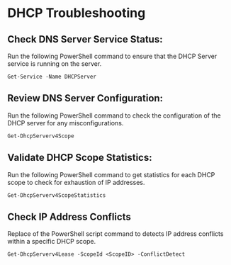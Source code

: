 # DHCP Troubleshooting
## Check DNS Server Service Status:
Run the following PowerShell command to ensure that the DHCP Server service is running on the server.
```
Get-Service -Name DHCPServer
```

## Review DNS Server Configuration:
Run the following PowerShell command to check the configuration of the DHCP server for any misconfigurations.
```
Get-DhcpServerv4Scope
```

## Validate DHCP Scope Statistics:
Run the following PowerShell command to get statistics for each DHCP scope to check for exhaustion of IP addresses.
```
Get-DhcpServerv4ScopeStatistics
```

## Check IP Address Conflicts
Replace <ScopeID> of the PowerShell script command to detects IP address conflicts within a specific DHCP scope. 
```
Get-DhcpServerv4Lease -ScopeId <ScopeID> -ConflictDetect
```